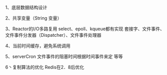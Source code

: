 1、底层数据结构设计

2、共享变量（String 变量）

3、Reactor的I/O多路复用
select、epoll、kqueue都有实现
套接字、文件事件、文件事件分发器（Dispatcher）、文件事件处理器

4、当前时间缓存，避免系统调用

5、serverCron
文件事件的阻塞时间根据时间事件来定 等等

6丶复制算法的优化
Redis在2．8后优化
